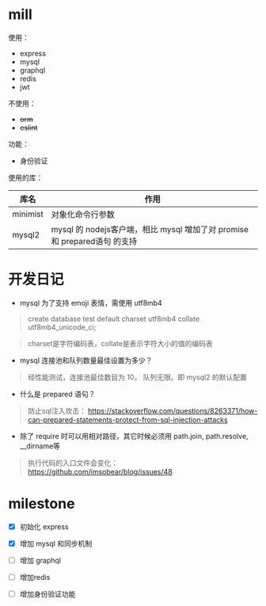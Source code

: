# mill
使用：
- express
- mysql
- graphql
- redis
- jwt

不使用：
- ~~orm~~
- ~~eslint~~

功能：
- 身份验证

使用的库：

库名 | 作用
-- | --
minimist | 对象化命令行参数
mysql2 | mysql 的 nodejs客户端，相比 mysql 增加了对 promise 和 prepared语句 的支持


# 开发日记
- mysql 为了支持 emoji 表情，需使用 utf8mb4
> create database test default charset utf8mb4 collate utf8mb4_unicode_ci;

> charset是字符编码表，collate是表示字符大小的值的编码表

- mysql 连接池和队列数量最佳设置为多少？
> 经性能测试，连接池最佳数目为 10， 队列无限。即 mysql2 的默认配置

- 什么是 prepared 语句？
> 防止sql注入攻击： https://stackoverflow.com/questions/8263371/how-can-prepared-statements-protect-from-sql-injection-attacks

- 除了 require 时可以用相对路径，其它时候必须用 path.join, path.resolve, __dirname等
> 执行代码的入口文件会变化：https://github.com/imsobear/blog/issues/48



# milestone
- [x] 初始化 express
- [x] 增加 mysql 和同步机制
- [ ] 增加 graphql
- [ ] 增加redis
- [ ] 增加身份验证功能


